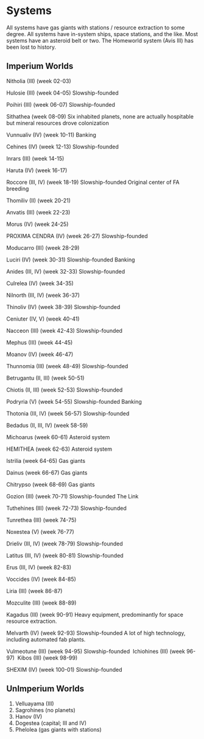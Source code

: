 # Systems

All systems have gas giants with stations / resource extraction to some degree. All systems have in-system ships, space stations, and the like. Most systems have an asteroid belt or two. The Homeworld system (Avis III) has been lost to history.


## Imperium Worlds 

Nitholia (III) (week 02-03)

Hulosie (III) (week 04-05)
Slowship-founded

Poihiri (III) (week 06-07)
Slowship-founded

Sithathea (week 08-09)
Six inhabited planets, none are actually hospitable but mineral resources drove colonization

Vunnualiv (IV) (week 10-11)
Banking

Cehines (IV) (week 12-13)
Slowship-founded

Inrars (III) (week 14-15)

Haruta (IV) (week 16-17)

Roccore (III, IV) (week 18-19)
Slowship-founded
Original center of FA breeding

Thomiliv (II) (week 20-21)

Anvatis (III) (week 22-23)

Morus (IV) (week 24-25)

PROXIMA CENDRA (IV) (week 26-27)
Slowship-founded

Moducarro (III) (week 28-29)

Luciri (IV) (week 30-31)
Slowship-founded
Banking

Anides (III, IV) (week 32-33)
Slowship-founded

Culrelea (IV) (week 34-35)

Nilnorth (III, IV) (week 36-37)

Thinoliv (IV) (week 38-39)
Slowship-founded

Ceniuter (IV, V) (week 40-41)

Nacceon (III) (week 42-43)
Slowship-founded

Mephus (III) (week 44-45)

Moanov (IV) (week 46-47)

Thunnomia (III) (week 48-49)
Slowship-founded

Betrugantu (II, III) (week 50-51)

Chiotis (II, III) (week 52-53)
Slowship-founded

Podryria (V) (week 54-55)
Slowship-founded
Banking

Thotonia (III, IV) (week 56-57)
Slowship-founded

Bedadus (II, III, IV) (week 58-59)

Michoarus (week 60-61) Asteroid system

HEMITHEA (week 62-63) Asteroid system
	
Istrilia (week 64-65) Gas giants

Dainus (week 66-67) Gas giants

Chitrypso (week 68-69) Gas giants

Gozion (III) (week 70-71) Slowship-founded
The Link

Tuthehines (III) (week 72-73)
Slowship-founded

Tunrethea (III) (week 74-75)

Noxestea (V) (week 76-77)

Drieliv (III, IV) (week 78-79)
Slowship-founded

Latitus (III, IV) (week 80-81)
Slowship-founded

Erus (III, IV) (week 82-83)

Voccides (IV) (week 84-85)

Liria (III) (week 86-87)

Mozculite (III) (week 88-89)

Kagadus (III) (week 90-91)
Heavy equipment, predominantly for space resource extraction. 

Melvarth (IV) (week 92-93)
Slowship-founded
A lot of high technology, including automated fab plants.

Vulmeotune (III) (week 94-95)
Slowship-founded
 Ichiohines (III) (week 96-97) 
Kibos (III) (week 98-99)

SHEXIM (IV) (week 100-01)
Slowship-founded



## UnImperium Worlds
1. Velluayama (III)
2. Sagrohines (no planets)
3. Hanov (IV)
4. Dogestea (capital; III and IV)
5. Phelolea (gas giants with stations)
